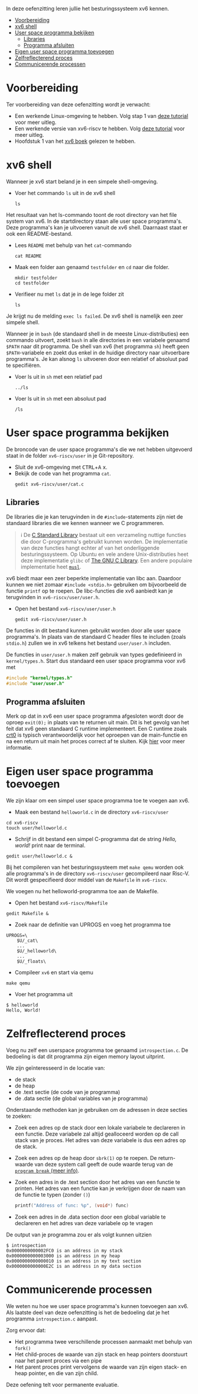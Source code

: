 In deze oefenzitting leren jullie het besturingssysteem xv6 kennen.

- [Voorbereiding](#voorbereiding)
- [xv6 shell](#xv6-shell)
- [User space programma bekijken](#user-space-programma-bekijken)
  - [Libraries](#libraries)
  - [Programma afsluiten](#programma-afsluiten)
- [Eigen user space programma toevoegen](#eigen-user-space-programma-toevoegen)
- [Zelfreflecterend proces](#zelfreflecterend-proces)
- [Communicerende processen](#communicerende-processen)

# Voorbereiding

Ter voorbereiding van deze oefenzitting wordt je verwacht:
* Een werkende Linux-omgeving te hebben. Volg stap 1 van [deze tutorial](https://github.com/informaticawerktuigen/klaarzetten-werkomgeving) voor meer uitleg.
* Een werkende versie van xv6-riscv te hebben. Volg [deze tutorial](https://github.com/besturingssystemen/klaarzetten-werkomgeving) voor meer uitleg.
* Hoofdstuk 1 van het [xv6 boek](https://github.com/mit-pdos/xv6-riscv-book/) gelezen te hebben.

# xv6 shell

Wanneer je xv6 start beland je in een simpele shell-omgeving.

* Voer het commando ``ls`` uit in de xv6 shell
    ```shell
    ls
    ```
Het resultaat van het ls-commando toont de root directory van het file system van xv6. In de startdirectory staan alle user space programma's. Deze programma's kan je uitvoeren vanuit de xv6 shell.
Daarnaast staat er ook een README-bestand.

* Lees `README` met behulp van het `cat`-commando

    ```shell
    cat README
    ```

* Maak een folder aan genaamd `testfolder` en `cd` naar die folder.
  
  ```shell
  mkdir testfolder
  cd testfolder
  ```
* Verifieer nu met `ls` dat je in de lege folder zit
    ```shell
    ls
    ```

Je krijgt nu de melding `exec ls failed`. De xv6 shell is namelijk een zeer simpele shell. 

Wanneer je in `bash` (de standaard shell in de meeste Linux-distributies) een commando uitvoert, zoekt `bash` in alle directories in een variabele genaamd `$PATH` naar dit programma.
De shell van xv6 (het programma `sh`) heeft geen `$PATH`-variabele en zoekt dus enkel in de huidige directory naar uitvoerbare programma's. 
Je kan alsnog `ls` uitvoeren door een relatief of absoluut pad te specifiëren.

* Voer ls uit in `sh` met een relatief pad

    ```shell
    ../ls
    ```
* Voer ls uit in `sh` met een absoluut pad 
    ```shell
    /ls
    ```


# User space programma bekijken

De broncode van de user space programma's die we net hebben uitgevoerd staat in de folder `xv6-riscv/user` in je Git-repository.

* Sluit de xv6-omgeving met <kbd>CTRL</kbd>+<kbd>A</kbd> <kbd>x</kbd>.
* Bekijk de code van het programma `cat`.
  ```shell
  gedit xv6-riscv/user/cat.c
  ```

## Libraries
De libraries die je kan terugvinden in de `#include`-statements zijn niet de standaard libraries die we kennen wanneer we C programmeren.

> :information_source: De [C Standard Library](https://en.wikipedia.org/wiki/C_standard_library) bestaat uit een verzameling nuttige functies die door C-programma's gebruikt kunnen worden. De implementatie van deze functies hangt echter af van het onderliggende besturingssysteem. Op Ubuntu en vele andere Unix-distributies heet deze implementatie `glibc` of [The GNU C Library](https://www.gnu.org/software/libc/). Een andere populaire implementatie heet [`musl`](https://musl.libc.org/).

xv6 biedt maar een zeer beperkte implementatie van libc aan. Daardoor kunnen we niet zomaar `#include <stdio.h>` gebruiken om bijvoorbeeld de functie `printf` op te roepen. 
De libc-functies die xv6 aanbiedt kan je terugvinden in `xv6-riscv/user/user.h`.

* Open het bestand `xv6-riscv/user/user.h`

    ```shell
    gedit xv6-riscv/user/user.h
    ```

De functies in dit bestand kunnen gebruikt worden door alle user space programma's. In plaats van de standaard C header files te includen (zoals `stdio.h`) zullen we in xv6 telkens het bestand `user/user.h` includen. 

De functies in `user/user.h` maken zelf gebruik van types gedefinieerd in `kernel/types.h`. Start dus standaard een user space programma voor xv6 met

```c
#include "kernel/types.h"
#include "user/user.h"
```
## Programma afsluiten

Merk op dat in xv6 een user space programma afgesloten wordt door de oproep ```exit(0);``` in plaats van te returnen uit main. Dit is het gevolg van het feit dat xv6 geen standaard C runtime implementeert. Een C runtime zoals [crt0](https://en.wikipedia.org/wiki/Crt0) is typisch verantwoordelijk voor het oproepen van de main-functie en na een return uit main het proces correct af te sluiten. Kijk [hier](https://stackoverflow.com/questions/3463551/what-is-the-difference-between-exit-and-return) voor meer informatie.

# Eigen user space programma toevoegen

We zijn klaar om een simpel user space programma toe te voegen aan xv6.

* Maak een bestand `helloworld.c` in de directory `xv6-riscv/user`

```shell
cd xv6-riscv
touch user/helloworld.c
```

* Schrijf in dit bestand een simpel C-programma dat de string *Hello, world!* print naar de terminal.

```shell
gedit user/helloworld.c &
```

Bij het compileren van het besturingssysteem met `make qemu` worden ook alle programma's in de directory `xv6-riscv/user` gecompileerd naar Risc-V. Dit wordt gespecifieerd door middel van de `Makefile` in `xv6-riscv`.  

We voegen nu het helloworld-programma toe aan de Makefile.


* Open het bestand `xv6-riscv/Makefile`
```shell
gedit Makefile &
```
* Zoek naar de definitie van UPROGS en voeg het programma toe
```
UPROGS=\
    $U/_cat\
    ...
    $U/_helloworld\
    ...
    $U/_floats\
```
* Compileer `xv6` en start via qemu
```shell
make qemu
```
* Voer het programma uit
```shell
$ helloworld
Hello, World!
```

# Zelfreflecterend proces

Voeg nu zelf een userspace programma toe genaamd `introspection.c`.
De bedoeling is dat dit programma zijn eigen memory layout uitprint.

We zijn geïnteresseerd in de locatie van:
* de stack
* de heap
* de .text sectie (de code van je programma)
* de .data sectie (de global variables van je programma)



Onderstaande methoden kan je gebruiken om de adressen in deze secties te zoeken:

* Zoek een adres op de stack door een lokale variabele te declareren in een functie. Deze variabele zal altijd gealloceerd worden op de call stack van je proces. Het adres van deze variabele is dus een adres op de stack.
    
* Zoek een adres op de heap door `sbrk(1)` op te roepen. De return-waarde van deze system call geeft de oude waarde terug van de [`program break` (meer info)](https://stackoverflow.com/questions/6338162/what-is-program-break-where-does-it-start-from-0x00).
* Zoek een adres in de .text section door het adres van een functie te printen. Het adres van een functie kan je verkrijgen door de naam van de functie te typen (zonder `()`)
    ```c
    printf("Address of func: %p", (void*) func)
    ```
* Zoek een adres in de .data section door een global variable te declareren en het adres van deze variabele op te vragen

De output van je programma zou er als volgt kunnen uitzien
```shell
$ introspection
0x0000000000002FC0 is an address in my stack
0x0000000000003000 is an address in my heap
0x0000000000000010 is an address in my text section
0x0000000000000E2C is an address in my data section
```


# Communicerende processen

We weten nu hoe we user space programma's kunnen toevoegen aan xv6. Als laatste deel van deze oefenzitting is het de bedoeling dat je het programma `introspection.c` aanpast.

Zorg ervoor dat:
  * Het programma twee verschillende processen aanmaakt met behulp van `fork()`
  * Het child-proces de waarde van zijn stack en heap pointers doorstuurt naar het parent proces via een pipe
  * Het parent proces print vervolgens de waarde van zijn eigen stack- en heap pointer, en die van zijn child.

Deze oefening telt voor permanente evaluatie.

